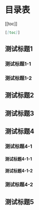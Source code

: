 # 目录表

[[toc]]

```md
[[toc]]
```

## 测试标题1

### 测试标题1-1

### 测试标题1-2

## 测试标题2

## 测试标题3

## 测试标题4

### 测试标题4-1

#### 测试标题4-1-1

#### 测试标题4-1-2

### 测试标题4-2

## 测试标题5
